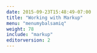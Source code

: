 ```yaml
---
date: 2015-09-23T15:48:49-07:00
title: "Working with Markup"
menu: "menumybalsamiq"
weight: 78
include: "markup"
editorversion: 2
---
```

